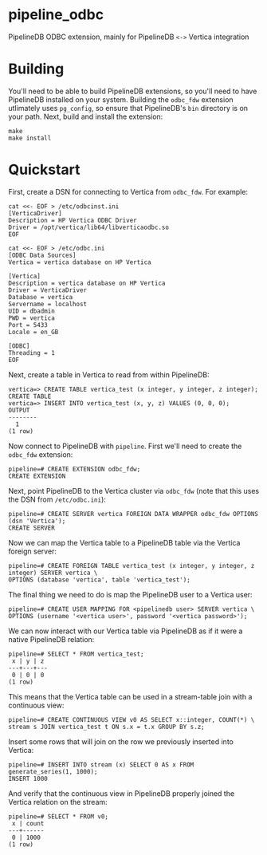 # pipeline_odbc

PipelineDB ODBC extension, mainly for PipelineDB `<->` Vertica integration

# Building

You'll need to be able to build PipelineDB extensions, so you'll need to have PipelineDB installed on your system. Building the `odbc_fdw` extension utlimately uses `pg_config`, so ensure that PipelineDB's `bin` directory is on your path. Next, build and install the extension:

    make
    make install

# Quickstart

First, create a DSN for connecting to Vertica from `odbc_fdw`. For example:

```
cat <<- EOF > /etc/odbcinst.ini
[VerticaDriver]
Description = HP Vertica ODBC Driver
Driver = /opt/vertica/lib64/libverticaodbc.so
EOF
```

```
cat <<- EOF > /etc/odbc.ini
[ODBC Data Sources]
Vertica = vertica database on HP Vertica

[Vertica]
Description = vertica database on HP Vertica
Driver = VerticaDriver
Database = vertica
Servername = localhost
UID = dbadmin
PWD = vertica
Port = 5433
Locale = en_GB

[ODBC]
Threading = 1
EOF
```

Next, create a table in Vertica to read from within PipelineDB:

    vertica=> CREATE TABLE vertica_test (x integer, y integer, z integer);
    CREATE TABLE
    vertica=> INSERT INTO vertica_test (x, y, z) VALUES (0, 0, 0);
    OUTPUT 
    --------
      1
    (1 row)

Now connect to PipelineDB with `pipeline`. First we'll need to create the `odbc_fdw` extension:

    pipeline=# CREATE EXTENSION odbc_fdw;
    CREATE EXTENSION
    
Next, point PipelineDB to the Vertica cluster via `odbc_fdw` (note that this uses the DSN from `/etc/odbc.ini`):
    
    pipeline=# CREATE SERVER vertica FOREIGN DATA WRAPPER odbc_fdw OPTIONS (dsn 'Vertica');
    CREATE SERVER
    
Now we can map the Vertica table to a PipelineDB table via the Vertica foreign server:

    pipeline=# CREATE FOREIGN TABLE vertica_test (x integer, y integer, z integer) SERVER vertica \
    OPTIONS (database 'vertica', table 'vertica_test');
    

The final thing we need to do is map the PipelineDB user to a Vertica user:

    pipeline=# CREATE USER MAPPING FOR <pipelinedb user> SERVER vertica \
    OPTIONS (username '<vertica user>', password '<vertica password>');
    
We can now interact with our Vertica table via PipelineDB as if it were a native PipelineDB relation:

    pipeline=# SELECT * FROM vertica_test;
     x | y | z 
    ---+---+---
     0 | 0 | 0
    (1 row)

This means that the Vertica table can be used in a stream-table join with a continuous view:

    pipeline=# CREATE CONTINUOUS VIEW v0 AS SELECT x::integer, COUNT(*) \
    stream s JOIN vertica_test t ON s.x = t.x GROUP BY s.z;
    
Insert some rows that will join on the row we previously inserted into Vertica:

    pipeline=# INSERT INTO stream (x) SELECT 0 AS x FROM generate_series(1, 1000);
    INSERT 1000
    
And verify that the continuous view in PipelineDB properly joined the Vertica relation on the stream:

    pipeline=# SELECT * FROM v0;
     x | count 
    ---+------
     0 | 1000
    (1 row)



    
